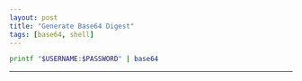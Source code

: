 ```yaml
---
layout: post
title: "Generate Base64 Digest"
tags: [base64, shell]
---
```


```bash
printf "$USERNAME:$PASSWORD" | base64
```

---
